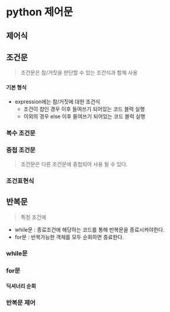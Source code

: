 # python 제어문

## 제어식



## 조건문

> 조건문은 참/거짓을 판단할 수 있는 조건식과 함께 사용

#### 기본 형식

- expression에는 참/거짓에 대한 조건식
  - 조건이 참인 경우 이후 들여쓰기 되어있는 코드 블럭 실행
  - 이외의 경우 else 이후 들여쓰기 되어있는 코드 블럭 실행

### 복수 조건문



### 중첩 조건문

> 조건문은 다른 조건문에 중첩되어 사용 될 수 있다.



### 조건표현식





## 반복문

> 특정 조건에 

- while문 : 종료조건에 해당하는 코드를 통해 반복문을 종료시켜야한다.
- for문 : 반복가능한 객체를 모두 순회하면 종료한다.

### while문



### for문

#### 딕셔너리 순회



### 반복문 제어

